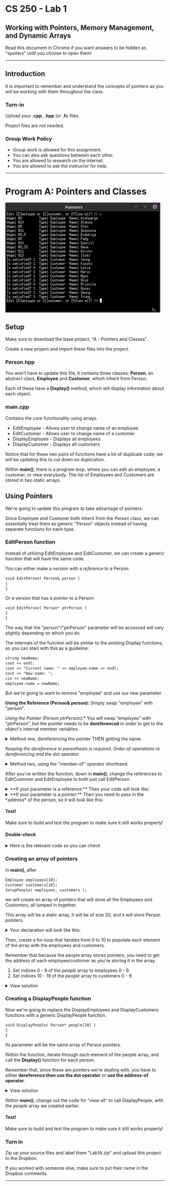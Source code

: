 # CS 250 - Lab 1

## Working with Pointers, Memory Management, and Dynamic Arrays

Read this document in Chrome if you want answers to be hidden
as "spoilers" until you choose to open them!

---

## Introduction

It is important to remember and understand the concepts of pointers
as you will be working with them throughout the class.


### Turn-in

Upload your **.cpp**, **.hpp** (or **.h**) files.

Project files are not needed.

### Group Work Policy

* Group work is allowed for this assignment.
* You can also ask questions between each other.
* You are allowed to research on the internet.
* You are allowed to ask the instructor for help.

---

# Program A: Pointers and Classes

![screenshot](images/screenshot.png)

## Setup

Make sure to download the base project, "A - Pointers and Classes".

Create a new project and import these files into the project.

### Person.hpp

You won't have to update this file; it contains three classes:
**Person**, an abstract class, **Employee** and **Customer**, which
inherit from Person.

Each of these have a **Display()** method, which will display
information about each object.

### main.cpp

Contains the core functionality using arrays.

* EditEmployee - Allows user to change name of an employee
* EditCustomer - Allows user to change name of a customer
* DisplayEmployee - Displays all employees
* DisplayCustomer - Displays all customers

Notice that for these two pairs of functions have a lot of duplicate
code; we will be updating this to cut down on duplication.

Within **main()**, there is a program loop, where you can edit an
employee, a customer, or view everybody. The list of Employees and
Customers are stored in two static arrays.

## Using Pointers

We're going to update this program to take advantage of pointers.

Since Employee and Customer both inherit from the Person class,
we can essentially treat them as generic "Person" objects instead
of having separate functions for each type.

### EditPerson function

Instead of utilizing EditEmployee and EditCustomer, we can create
a generic function that will have the same code.

You can either make a version with a *reference* to a Person:

	void EditPerson( Person& person )
	{
	}

Or a version that has a *pointer* to a Person:

	void EditPerson( Person* ptrPerson )
	{
	}

The way that the "person"/"ptrPerson" parameter will be accessed will
vary slightly depending on which you do.

The internals of the function will be similar to the existing Display
functions, so you can start with this as a guideline:

    string newName;
    cout << endl;
    cout << "Current name: " << employee.name << endl;
    cout << "New name: ";
    cin >> newName;
    employee.name = newName;
    
But we're going to want to remove "employee" and use our new parameter.

**Using the Reference (Person& person):** Simply swap "employee" with "person".

**Using the Pointer (Person* ptrPerson):** You will swap "employee" with "ptrPerson",
but the pointer needs to be **dereferenced** in order to get to the object's
internal member variables.

<details>
	<summary>Method one, dereferencing the pointer THEN getting the name.</summary>
	(*ptrPerson).name
</details>	

	
*Keeping the dereference in parenthesis is required.
Order of operations re dereferencing and the dot operator.*

<details>
	<summary>Method two, using the "member-of" operator shorthand.</summary>
	ptrPerson->name
</details>	
	

After you've written the function, down in **main()**, 
change the references to EditCustomer and EditEmployee to both just
call EditPerson.

<details>
	<summary>**If your parameter is a reference:** Then your code will look like:</summary>
	EditPerson( customers[index] );
</details>	
	
<details>
	<summary>
		**If your parameter is a pointer:** Then you need to pass in the
		*address* of the person, so it will look like this:
	</summary>
	EditPerson( &employees[index] );
</details>	

	
#### Test!

Make sure to build and test the program to make sure it still works properly!

#### Double-check

<details>
	<summary>Here is the relevant code so you can check</summary>
    <pre>
	// Reference version
	void EditPerson( Person& person )
	{
		string newName;
		cout << endl;
		cout << "Current name: " << person.name << endl;
		cout << "New name: ";
		cin >> newName;
		person.name = newName;
	}

	// Pointer version
	void EditPerson( Person* ptrPerson )
	{
		string newName;
		cout << endl;
		cout << "Current name: " << ptrPerson->name << endl;
		cout << "New name: ";
		cin >> newName;
		ptrPerson->name = newName;
	}

	// main():
	// Reference version
	if ( tolower( choice ) == 'c' )
	{
		EditPerson( customers[index] );
	}
	
	// Pointer version
	if ( tolower( choice ) == 'e' )
	{
		EditPerson( &employees[index] );
	}
    </pre>
</details>


### Creating an array of pointers

In **main()**, after

	Employee employees[10];
    Customer customers[10];
    SetupPeople( employees, customers );
    
we will create an array of pointers that will store all the 
Employees and Customers, all lumped in together.

This array will be a static array, it will be of size 20, and
it will store Person pointers.

<details>
	<summary>Your declaration will look like this:</summary>
	Person* people[20];
</details>

Then, create a for-loop that iterates from 0 to 10 to populate each
element of the array with the employees and customers.

Remember that because the people array stores pointers, you need
to get the address of each employee/customer as you're storing it
in the array.

1. Set indices 0 - 9 of the *people* array to employees 0 - 9.
2. Set indices 10 - 19 of the *people* array to customers 0 - 9.

<details>
	<summary>View solution</summary>
    <pre>
    for ( int i = 0; i < 10; i++ )
    {
        people[i] = &employees[i];
        people[i+10] = &customers[i];
    }
    </pre>
</details>

### Creating a DisplayPeople function

Now we're going to replace the DisplayEmployees and DisplayCustomers
functions with a generic DisplayPeople function.

	void DisplayPeople( Person* people[20] )
	{
	}

Its parameter will be the same array of Person pointers.

Within the function, iterate through each element of the people array,
and call the **Display()** function for each person.

Remember that, since these are pointers we're dealing with, you have 
to either **dereference then use the dot operator** or **use the
address-of operator**.

<details>
	<summary>View solution</summary>
    <pre>
    for ( int i = 0; i < 20; i++ )
    {
        people[i]->Display();
    }
    </pre>
</details>

Within **main()**, change out the code for "view all" to
call DisplayPeople, with the *people* array we created earlier.

#### Test!

Make sure to build and test the program to make sure it still works properly!

### Turn in

Zip up your source files and label them "Lab1A.zip" and upload this 
project to the Dropbox.

If you worked with someone else, make sure to put their name in the
Dropbox comments.

---


